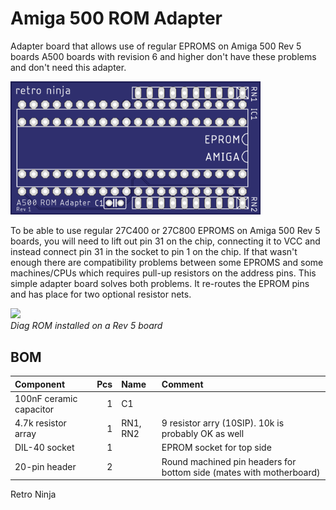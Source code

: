 # Amiga 500 ROM Adapter
Adapter board that allows use of regular EPROMS on Amiga 500 Rev 5 boards
A500 boards with revision 6 and higher don't have these problems and don't need this adapter.

<img src="images/rev1_top.png" alt="PCB top" width="400"/><br/>

To be able to use regular 27C400 or 27C800 EPROMS on Amiga 500 Rev 5 boards, you will need to lift out pin 31 on the chip, connecting it to VCC and instead connect pin 31 in the socket to pin 1 on the chip.
If that wasn't enough there are compatibility problems between some EPROMS and some machines/CPUs which requires pull-up resistors on the address pins.
This simple adapter board solves both problems. It re-routes the EPROM pins and has place for two optional resistor nets.

<img src="images/rev1_installed.jpg" width="500"/><br/>
*Diag ROM installed on a Rev 5 board*

## BOM
 |Component|Pcs |Name|Comment|
 |:--------|---:|:---|:------|
 | 100nF  ceramic capacitor| 1 | C1 | |
 | 4.7k resistor array | 1 | RN1, RN2 | 9 resistor arry (10SIP). 10k is probably OK as well| 
 | DIL-40 socket | 1 || EPROM socket for top side| 
 | 20-pin header | 2 || Round machined pin headers for bottom side (mates with motherboard) | 

Retro Ninja
